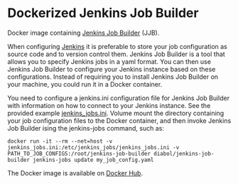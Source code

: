 # Dockerized Jenkins Job Builder
Docker image containing [Jenkins Job Builder](https://docs.openstack.org/infra/jenkins-job-builder/) (JJB).

When configuring [Jenkins](https://jenkins.io/) it is preferable to store your job configuration as source code and to version control them. Jenkins Job Builder is a tool that allows you to specify Jenkins jobs in a yaml format. You can then use Jenkins Job Builder to configure your Jenkins instance based on these configurations. Instead of requiring you to install Jenkins Job Builder on your machine, you could run it in a Docker container.

You need to configure a jenkins.ini configuration file for Jenkins Job Builder with information on how to connect to your Jenkins instance. See the provided example [jenkins_jobs.ini](https://github.com/Diabol/jenkins-job-builder-docker/blob/master/jenkins_jobs.ini). Volume mount the directory containing your job configuration files to the Docker container, and then invoke Jenkins Job Builder ising the jenkins-jobs command, such as:

    docker run -it --rm --net=host -v jenkins_jobs.ini:/etc/jenkins_jobs/jenkins_jobs.ini -v PATH_TO_JOB_CONFIGS:/root/jenkins-job-builder diabol/jenkins-job-builder jenkins-jobs update my_job_config.yaml

The Docker image is available on [Docker Hub](https://hub.docker.com/r/diabol/jenkins-job-builder/).
